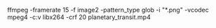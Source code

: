ffmpeg -framerate 15 -f image2 -pattern_type glob -i "*.png" -vcodec mpeg4 -c:v libx264 -crf 20 planetary_transit.mp4
